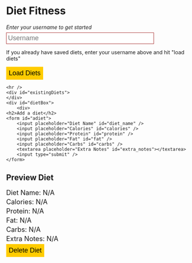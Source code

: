 <html lang="en">
<head>
    <title>Diet Fitness</title>
</head>
<body>
    <h1>Diet Fitness</h1>
    <i>Enter your username to get started</i>
    <input placeholder="Username" id="user" />
    <p>If you already have saved diets, enter your username above and hit "load diets"</p>
    <button onclick="loadDiets()">Load Diets</button>

    <hr />
    <div id="existingDiets">
    </div>
    <div id="dietBox">
        <div>
    <h2>Add a diet</h2>
    <form id="adiet">
        <input placeholder="Diet Name" id="diet_name" />
        <input placeholder="Calories" id="calories" />
        <input placeholder="Protein" id="protein" />
        <input placeholder="Fat" id="fat" />
        <input placeholder="Carbs" id="carbs" />
        <textarea placeholder="Extra Notes" id="extra_notes"></textarea>
        <input type="submit" />
    </form>

</div>
<div id="previewDiet">
    <h2>Preview Diet</h2>
    <p id="DietName">Diet Name: N/A</p>
    <p id="Calories">Calories: N/A</p>
    <p id="Protein">Protein: N/A</p>
    <p id="Fat">Fat: N/A</p>
    <p id="Carbs">Carbs: N/A</p>
    <p id="ExtraNotes">Extra Notes: N/A</p>
    <button onclick="deleteDiet()">Delete Diet</button>
</div>
</div>

</body>

<script>
    let dietLoader = {}
    let currentDiet = -1
    // change in AWS
    const url = "http://localhost:8086/diet?"

    const previewDiet = (diet) => {
        document.getElementById("DietName").innerHTML = "Diet Name: " + diet.diet_name
        document.getElementById("Calories").innerHTML = "Calories: " + diet.calories
        document.getElementById("Protein").innerHTML = "Protein: " + diet.protein + " grams"
        document.getElementById("Fat").innerHTML = "Fat: " + diet.protein + " grams"
        document.getElementById("Carbs").innerHTML = "Carbs: " + diet.protein + " grams"
        document.getElementById("ExtraNotes").innerHTML = "Extra Notes:\n" + diet.extra_notes
        currentDiet = diet.id
    }

    const loadDiets = () => {
        const user = document.getElementById("user").value
        if (user === "") {alert("Invalid username!"); return}
        try {
        fetch(url + new URLSearchParams({username: user})).then(data => data.json()).then(json => {
            document.getElementById("existingDiets").innerHTML = ""
            
            json.forEach(diet => {
                const button = document.createElement("button")
                button.innerHTML = diet.diet_name
                dietLoader[diet.id] = JSON.parse(JSON.stringify(diet))
                button.onclick = () => previewDiet(dietLoader[diet.id])
                document.getElementById("existingDiets").appendChild(button)
            })

            localStorage.setItem("user", user)
        })
    } catch {
        alert("Username not found!")
    }
    }

    const deleteDiet = () => {
        if (currentDiet < 0) {
            alert("invalid diet!")
            return
        }

        fetch(url, {
            method: 'DELETE',
            headers: {
                'Content-Type': 'application/json'
            },
            body: JSON.stringify({id: currentDiet})
        }).then(() => {
            alert("Success, deleted!")
            loadDiets()
        })
    }

    document.getElementById("adiet").addEventListener("submit", (e) => {
        e.preventDefault();
        e.stopImmediatePropagation();
        const fields = [
            "diet_name",
            "user",
            "calories",
            "protein",
            "fat",
            "carbs",
            "extra_notes"
        ]
        const values = fields.map((f) => document.getElementById(f).value)
        if (values.indexOf("") !== -1) {
            alert("Please fill out all the fields!")
            return
        }

        const zip = (a, b) => a.map((k, i) => [k, b[i]]);
        const dict = Object.fromEntries(
            zip(
                fields.map(f => f.toLowerCase()), 
                values
            )
        )
        dict["username"] = dict["user"]
        delete dict["user"]
        dict["calories"] = parseInt(dict["calories"])
        dict["protein"] = parseInt(dict["protein"])
        dict["fat"] = parseInt(dict["fat"])
        dict["carbs"] = parseInt(dict["carbs"])

        fetch(url, {
            method: 'POST',
            headers: {
                'Content-Type': 'application/json'
            },
            body: JSON.stringify(dict)
        }).then((data) =>data.json()).then(data => {
            previewDiet(data)
            loadDiets()
        })
    })

    const maybeUser = localStorage.getItem("user")
    if (maybeUser !== null) {
        document.getElementById("user").value = maybeUser
        loadDiets()
    }
</script>

<style>
    input, textarea {
        display: block;
        width: 400px;

        background-color: white;
        outline: none;
        border: 1px solid brown;
        padding: 4px;
        margin: 6px 0px;
        font-size: 18px;
    }

    hr {
        margin-top: 20px;
    }

    #existingDiets {
        display: flex;
        gap: 15px;
        margin-bottom: 15px;
    }

    button {
        background-color: #ffcc00;
        outline: none;
        border: 1px solid #ffcc00;
        color: black;
        padding: 6px;
        font-size: 18px;
        transition: all 0.1s linear;
    }

    button:hover {
        background-color: #aa8800;
        border: 1px solid #aa8800;
        transform: translateY(-5px);
    }

    #dietBox {
        display: flex;
        flex-direction: row;
        gap: 40px
    }

    #previewDiet > p {
        margin: 4px 0px;
        font-size: 18px;
    }
</style>
</html>
